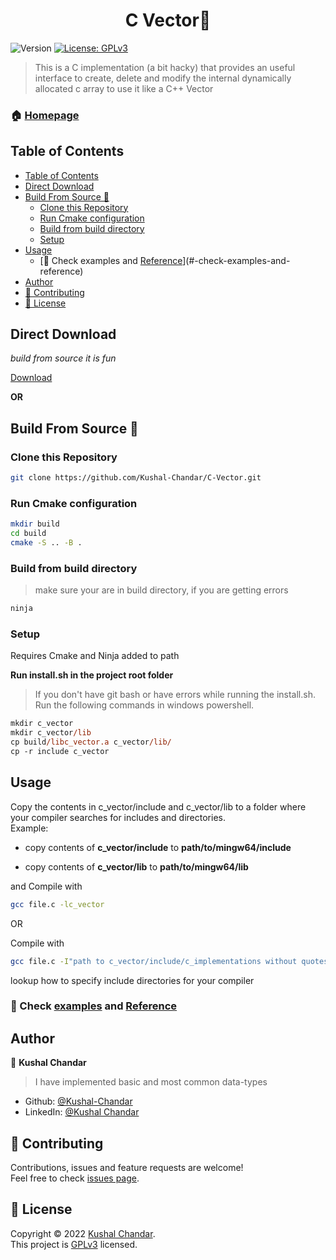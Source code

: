 <h1 align="center">C Vector👋</h1>
<p>
  <img alt="Version" src="https://img.shields.io/badge/version-1.1.1.0-blue.svg?cacheSeconds=2592000" />
  <a href="https://github.com/Kushal-Chandar/C-Vector/blob/main/LICENSE.txt" target="_blank">
    <img alt="License: GPLv3" src="https://img.shields.io/badge/License-GPLv3-yellow.svg" />
  </a>
</p>

> This is a C implementation (a bit hacky) that provides an useful interface to create, delete and modify the internal dynamically allocated c array to use it like a C++ Vector

### 🏠 [Homepage](https://github.com/Kushal-Chandar/C-Vector)

## Table of Contents

- [Table of Contents](#table-of-contents)
- [Direct Download](#direct-download)
- [Build From Source 🔨](#build-from-source-)
  - [Clone this Repository](#clone-this-repository)
  - [Run Cmake configuration](#run-cmake-configuration)
  - [Build from build directory](#build-from-build-directory)
  - [Setup](#setup)
- [Usage](#usage)
  - [📖 Check examples and [Reference](https://kushal-chandar.github.io/C-Vector/html/c__vector__docs_8h.html)](#-check-examples-and-reference)
- [Author](#author)
- [🤝 Contributing](#-contributing)
- [📝 License](#-license)

## Direct Download

_build from source it is fun_

[Download](https://github.com/Kushal-Chandar/C-Vector/releases)

**OR**

## Build From Source 🔨

### Clone this Repository

```sh
git clone https://github.com/Kushal-Chandar/C-Vector.git
```

### Run Cmake configuration

```sh
mkdir build
cd build
cmake -S .. -B .
```

### Build from build directory

> make sure your are in build directory, if you are getting errors

```sh
ninja
```

### Setup

Requires Cmake and Ninja added to path

**Run install.sh in the project root folder** <br>

> If you don't have git bash or have errors while running the install.sh. <br> Run the following commands in windows powershell.

```ps
mkdir c_vector
mkdir c_vector/lib
cp build/libc_vector.a c_vector/lib/
cp -r include c_vector
```

## Usage

Copy the contents in c_vector/include and c_vector/lib to a folder where your compiler searches for includes and directories. <br>
Example: <br>

- copy contents of **c_vector/include** to **path/to/mingw64/include**

- copy contents of **c_vector/lib** to **path/to/mingw64/lib**
  <br>

and Compile with

```sh
gcc file.c -lc_vector
```

OR

Compile with

```sh
gcc file.c -I"path to c_vector/include/c_implementations without quotes" -L"path to c_vector/lib/libc_vector.a without quotes" -lc_vector
```

lookup how to specify include directories for your compiler

### 📖 Check [examples](https://github.com/Kushal-Chandar/C-Vector/blob/main/examples/c_vector_int_example.c) and [Reference](https://kushal-chandar.github.io/C-Vector/html/c__vector__docs_8h.html)

## Author

👤 **Kushal Chandar**

> I have implemented basic and most common data-types

- Github: [@Kushal-Chandar](https://github.com/Kushal-Chandar)
- LinkedIn: [@Kushal Chandar](https://linkedin.com/in/kushal-chandar)

## 🤝 Contributing

Contributions, issues and feature requests are welcome!<br />Feel free to check [issues page](https://github.com/Kushal-Chandar/C-Vector/issues).

## 📝 License

Copyright © 2022 [Kushal Chandar](https://github.com/Kushal-Chandar).<br />
This project is [GPLv3](https://github.com/Kushal-Chandar/C-Vector/blob/main/LICENSE.txt) licensed.
